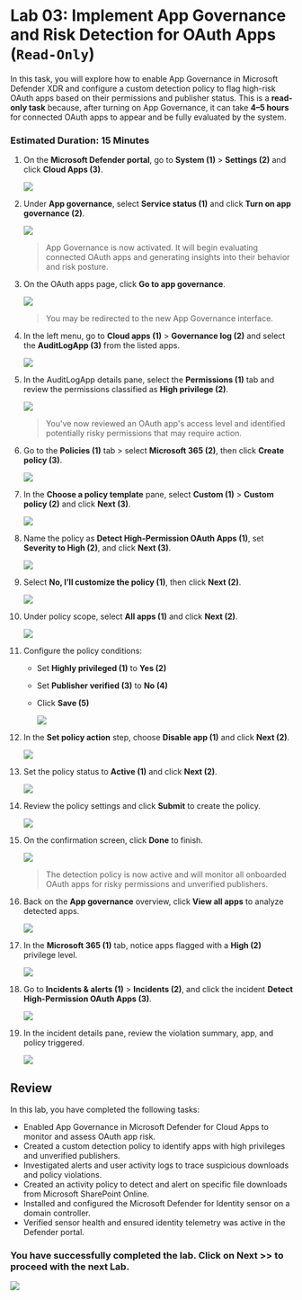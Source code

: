 # Lab 03: Implement App Governance and Risk Detection for OAuth Apps (`Read-Only`)

In this task, you will explore how to enable App Governance in Microsoft Defender XDR and configure a custom detection policy to flag high-risk OAuth apps based on their permissions and publisher status. This is a **read-only task** because, after turning on App Governance, it can take **4–5 hours** for connected OAuth apps to appear and be fully evaluated by the system.

### Estimated Duration: 15 Minutes

1. On the **Microsoft Defender portal**, go to **System (1)** > **Settings (2)** and click **Cloud Apps (3)**.

   ![](./media/rdr_xdr_1.png)

1. Under **App governance**, select **Service status (1)** and click **Turn on app governance (2)**.

   ![](./media/rdr_xdr_2.png)

   > App Governance is now activated. It will begin evaluating connected OAuth apps and generating insights into their behavior and risk posture.

1. On the OAuth apps page, click **Go to app governance**.

   ![](./media/rdr_xdr_3.png)

   > You may be redirected to the new App Governance interface.

1. In the left menu, go to **Cloud apps (1)** > **Governance log (2)** and select the **AuditLogApp (3)** from the listed apps.

   ![](./media/rdr_xdr_4.png)

1. In the AuditLogApp details pane, select the **Permissions (1)** tab and review the permissions classified as **High privilege (2)**.

   ![](./media/rdr_xdr_5.png)

   > You've now reviewed an OAuth app's access level and identified potentially risky permissions that may require action.

1. Go to the **Policies (1)** tab > select **Microsoft 365 (2)**, then click **Create policy (3)**.

   ![](./media/rdr_xdr_6.png)

1. In the **Choose a policy template** pane, select **Custom (1)** > **Custom policy (2)** and click **Next (3)**.

   ![](./media/rdr_xdr_7.png)

1. Name the policy as **Detect High-Permission OAuth Apps (1)**, set **Severity to High (2)**, and click **Next (3)**.

   ![](./media/rdr_xdr_8.png)

1. Select **No, I’ll customize the policy (1)**, then click **Next (2)**.

   ![](./media/rdr_xdr_9.png)

1. Under policy scope, select **All apps (1)** and click **Next (2)**.

   ![](./media/rdr_xdr_10.png)

1. Configure the policy conditions:  
    - Set **Highly privileged (1)** to **Yes (2)**  
    - Set **Publisher verified (3)** to **No (4)**  
    - Click **Save (5)**

      ![](./media/rdr_xdr_11.png)

1. In the **Set policy action** step, choose **Disable app (1)** and click **Next (2)**.

   ![](./media/rdr_xdr_12.png)

1. Set the policy status to **Active (1)** and click **Next (2)**.

   ![](./media/rdr_xdr_13.png)

1. Review the policy settings and click **Submit** to create the policy.

   ![](./media/rdr_xdr_14.png)

1. On the confirmation screen, click **Done** to finish.

   ![](./media/rdr_xdr_15.png)
   
   > The detection policy is now active and will monitor all onboarded OAuth apps for risky permissions and unverified publishers.

1. Back on the **App governance** overview, click **View all apps** to analyze detected apps.

   ![](./media/rdr_xdr_16.png)

1. In the **Microsoft 365 (1)** tab, notice apps flagged with a **High (2)** privilege level.

   ![](./media/rdr_xdr_17.png)

1. Go to **Incidents & alerts (1)** > **Incidents (2)**, and click the incident **Detect High-Permission OAuth Apps (3)**.

   ![](./media/rdr_xdr_18.png)

1. In the incident details pane, review the violation summary, app, and policy triggered.

   ![](./media/rdr_xdr_19.png)

## Review

In this lab, you have completed the following tasks:

- Enabled App Governance in Microsoft Defender for Cloud Apps to monitor and assess OAuth app risk.
- Created a custom detection policy to identify apps with high privileges and unverified publishers.
- Investigated alerts and user activity logs to trace suspicious downloads and policy violations.
- Created an activity policy to detect and alert on specific file downloads from Microsoft SharePoint Online.
- Installed and configured the Microsoft Defender for Identity sensor on a domain controller.
- Verified sensor health and ensured identity telemetry was active in the Defender portal.

### You have successfully completed the lab. Click on **Next >>** to proceed with the next Lab.

![](./media/rd_gs_1_9.png)
